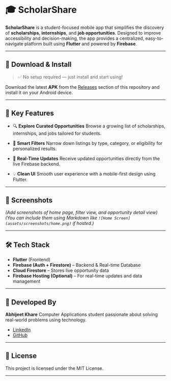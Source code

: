 # 🎓 ScholarShare

**ScholarShare** is a student-focused mobile app that simplifies the discovery of **scholarships**, **internships**, and **job opportunities**. Designed to improve accessibility and decision-making, the app provides a centralized, easy-to-navigate platform built using **Flutter** and powered by **Firebase**.

---

## 📲 Download & Install

> ✅ No setup required — just install and start using!

Download the latest **APK** from the [Releases](https://github.com/your-username/scholarshare/releases) section of this repository and install it on your Android device.

---

## 🚀 Key Features

* 🔍 **Explore Curated Opportunities**
  Browse a growing list of scholarships, internships, and jobs tailored for students.

* 🧠 **Smart Filters**
  Narrow down listings by type, category, or eligibility for personalized results.

* 🔔 **Real-Time Updates**
  Receive updated opportunities directly from the live Firebase backend.

* 💡 **Clean UI**
  Smooth user experience with a mobile-first design using Flutter.

---

## 📱 Screenshots

*(Add screenshots of home page, filter view, and opportunity detail view)*
*(You can include them using Markdown like `![Home Screen](assets/screenshots/home.png)` if hosted.)*

---

## 🛠 Tech Stack

* **Flutter** (Frontend)
* **Firebase (Auth + Firestore)** – Backend & Real-time Database
* **Cloud Firestore** – Stores live opportunity data
* **Firebase Hosting (Optional)** – For real-time updates and data management

---

## 👤 Developed By

**Abhijeet Khare**
Computer Applications student passionate about solving real-world problems using technology.

* [LinkedIn](https://linkedin.com/in/abhijeet-k)
* [GitHub](https://github.com/abhi-codescode)

---

## 📄 License

This project is licensed under the MIT License.

---
